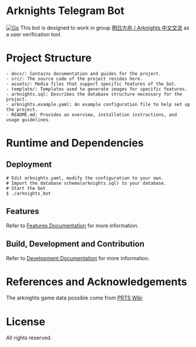 # Arknights Telegram Bot
[![Go](https://github.com/IJNKAWAKAZE/arknights_bot/actions/workflows/go.yml/badge.svg)](https://github.com/IJNKAWAKAZE/arknights_bot/actions/workflows/go.yml)
This bot is designed to work in group [明日方舟 / Arknights 中文交流](https://t.me/ArknightsZH) as a user verification tool.


# Project Structure

```
- docs/: Contains documentation and guides for the project.
- src/: The source code of the project resides here.
- assets/: Media files that support specific features of the bot.
- template/: Templates used to generate images for specific features.
- arknights.sql: Describes the database structure necessary for the project.
- arknights.example.yaml: An example configuration file to help set up the project.
- README.md: Provides an overview, installation instructions, and usage guidelines.
```

# Runtime and Dependencies

## Deployment

```
# Edit arknights.yaml, modify the configuration to your own.
# Import the database schema(arknights.sql) to your database.
# Start the bot
$ ./arknights_bot
```

## Features

Refer to [Features Documentation](docs/Features.md) for more information.

## Build, Development and Contribution

Refer to [Development Documentation](docs/Development.md) for more information.

# References and Acknowledgements
The arknights game data possible come from [PRTS Wiki](https://prts.wiki/)

# License
All rights reserved.




